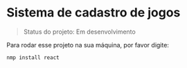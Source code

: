 # Sistema de cadastro de jogos

> Status do projeto: Em desenvolvimento

Para rodar esse projeto na sua máquina, por favor digite:
```
nmp install react
```
